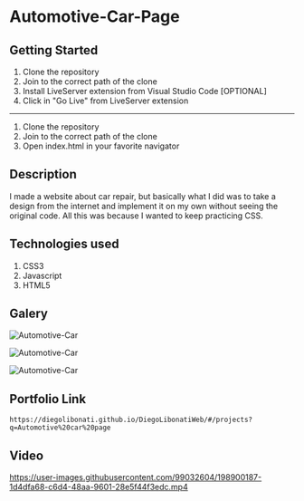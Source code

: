 # Automotive-Car-Page

## Getting Started

1. Clone the repository
2. Join to the correct path of the clone
3. Install LiveServer extension from Visual Studio Code [OPTIONAL]
4. Click in "Go Live" from LiveServer extension

---

1. Clone the repository
2. Join to the correct path of the clone
3. Open index.html in your favorite navigator

## Description

I made a website about car repair, but basically what I did was to take a design from the internet and implement it on my own without seeing the original code. All this was because I wanted to keep practicing CSS.

## Technologies used

1. CSS3
2. Javascript
3. HTML5

## Galery

![Automotive-Car](https://raw.githubusercontent.com/DiegoLibonati/DiegoLibonatiWeb/main/data/projects/Css/Imagenes/automotive-0.jpg)

![Automotive-Car](https://raw.githubusercontent.com/DiegoLibonati/DiegoLibonatiWeb/main/data/projects/Css/Imagenes/automotive-1.jpg)

![Automotive-Car](https://raw.githubusercontent.com/DiegoLibonati/DiegoLibonatiWeb/main/data/projects/Css/Imagenes/automotive-2.jpg)

## Portfolio Link

`https://diegolibonati.github.io/DiegoLibonatiWeb/#/projects?q=Automotive%20car%20page`

## Video

https://user-images.githubusercontent.com/99032604/198900187-1d4dfa68-c6d4-48aa-9601-28e5f44f3edc.mp4
